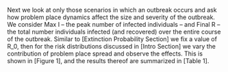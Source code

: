 Next we look at only those scenarios in which an outbreak occurs and ask how
problem place dynamics affect the size and severity of the outbreak. We consider
Max I – the peak number of infected individuals – and Final R – the total number
individuals infected (and recovered) over the entire course of the outbreak.
Similar to [Extinction Probability Section] we fix a value of R_0, then for
the risk distributions discussed in [Intro Section] we vary the contribution
of problem place spread and observe the effects. This is shown in [Figure 1],
and the results thereof are summarized in [Table 1].

